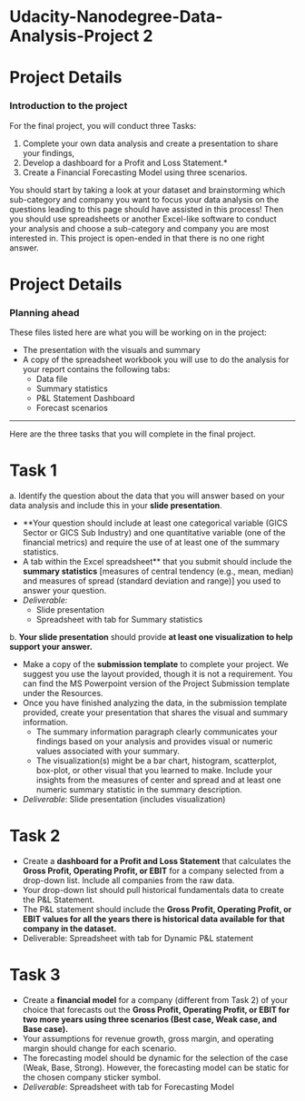 # Udacity-Nanodegree-Data-Analysis-Project 2

# Project Details

### Introduction to the project
For the final project, you will conduct three Tasks:
1. Complete your own data analysis and create a presentation to share your findings,
2. Develop a dashboard for a Profit and Loss Statement.*
3. Create a Financial Forecasting Model using three scenarios.

You should start by taking a look at your dataset and brainstorming which sub-category and company you want to focus your data analysis on the questions leading to this page should have assisted in this process! Then you should use spreadsheets or another Excel-like software to conduct your analysis and choose a sub-category and company you are most interested in. This project is open-ended in that there is no one right answer.

# Project Details

### Planning ahead
These files listed here are what you will be working on in the project:

- The presentation with the visuals and summary
- A copy of the spreadsheet workbook you will use to do the analysis for your report contains the following tabs:
  - Data file
  - Summary statistics
  - P&L Statement Dashboard
  - Forecast scenarios
_____________________________________________________________________________________________________________________________________________________________________________________________________________
Here are the three tasks that you will complete in the final project.

# Task 1
a. Identify the question about the data that you will answer based on your data analysis and include this in your **slide presentation**.

- **Your question should include at least one categorical variable (GICS Sector or GICS Sub Industry) and one quantitative variable (one of the financial metrics) and require the use of at least one of the summary statistics.
- A tab within the Excel spreadsheet** that you submit should include the **summary statistics** [measures of central tendency (e.g., mean, median) and measures of spread (standard deviation and range)] you used to answer your question.
- *Deliverable:*
  - Slide presentation
  - Spreadsheet with tab for Summary statistics
    
b. **Your slide presentation** should provide **at least one visualization to help support your answer.**

- Make a copy of the **submission template** to complete your project. We suggest you use the layout provided, though it is not a requirement. You can find the MS Powerpoint version of the Project Submission template under the Resources.
- Once you have finished analyzing the data, in the submission template provided, create your presentation that shares the visual and summary information.
  - The summary information paragraph clearly communicates your findings based on your analysis and provides visual or numeric values associated with your summary.
  - The visualization(s) might be a bar chart, histogram, scatterplot, box-plot, or other visual that you learned to make. Include your insights from the measures of center and spread and at least one numeric summary statistic in the summary description.
- *Deliverable*: Slide presentation (includes visualization)

# Task 2
- Create a **dashboard for a Profit and Loss Statement** that calculates the **Gross Profit, Operating Profit, or EBIT** for a company selected from a drop-down list. Include all companies from the raw data.
- Your drop-down list should pull historical fundamentals data to create the P&L Statement.
- The P&L statement should include the **Gross Profit, Operating Profit, or EBIT values for all the years there is historical data available for that company in the dataset.**
- Deliverable: Spreadsheet with tab for Dynamic P&L statement

# Task 3
- Create a **financial model** for a company (different from Task 2) of your choice that forecasts out the **Gross Profit, Operating Profit, or EBIT for two more years using three scenarios (Best case, Weak case, and Base case).**
- Your assumptions for revenue growth, gross margin, and operating margin should change for each scenario.
- The forecasting model should be dynamic for the selection of the case (Weak, Base, Strong). However, the forecasting model can be static for the chosen company sticker symbol.
- *Deliverable*: Spreadsheet with tab for Forecasting Model
